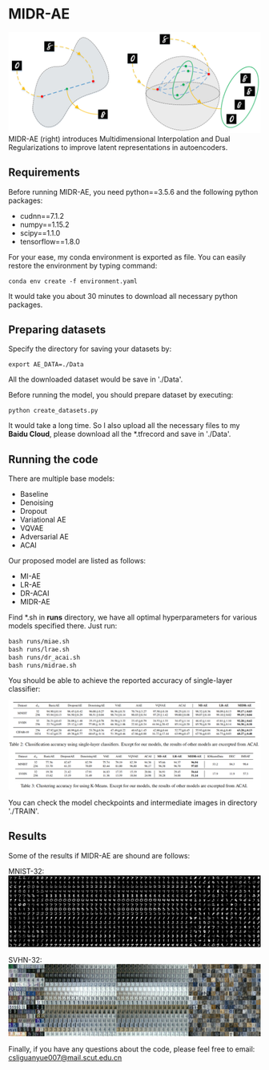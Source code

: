 # MIDR-AE
![model of midrae](./midrae-model.png)
MIDR-AE (right) introduces Multidimensional Interpolation and Dual Regularizations to improve latent representations in autoencoders. 

## Requirements
Before running MIDR-AE, you need python==3.5.6 and the following python packages:
- cudnn==7.1.2
- numpy==1.15.2
- scipy==1.1.0
- tensorflow==1.8.0

For your ease, my conda environment is exported as file. You can easily restore the environment by typing command: 

    conda env create -f environment.yaml

It would take you about 30 minutes to download all necessary python packages.

## Preparing datasets
Specify the directory for saving your datasets by: 

    export AE_DATA=./Data

All the downloaded dataset would be save in './Data'. 

Before running the model, you should prepare dataset by executing: 

    python create_datasets.py

It would take a long time. So I also upload all the necessary files to my **Baidu Cloud**, please download all the *.tfrecord and save in './Data'. 

## Running the code

There are multiple base models:

- Baseline
- Denoising
- Dropout
- Variational AE
- VQVAE
- Adversarial AE
- ACAI

Our proposed model are listed as follows:
- MI-AE
- LR-AE
- DR-ACAI
- MIDR-AE

Find *.sh in **runs** directory, we have all optimal hyperparameters for various models specified there. Just run:

    bash runs/miae.sh
    bash runs/lrae.sh
    bash runs/dr_acai.sh
    bash runs/midrae.sh

You should be able to achieve the reported accuracy of single-layer classifier:

![Accuracy](accuracy.png)

You can check the model checkpoints and intermediate images in directory './TRAIN'. 

## Results
Some of the results if MIDR-AE are shound are follows:

MNIST-32:
![MNIST results](./results/mnist32.png)

SVHN-32:
![SVHN results](./results/svhn32.png)

Finally, if you have any questions about the code, please feel free to email: csliguanyue007@mail.scut.edu.cn